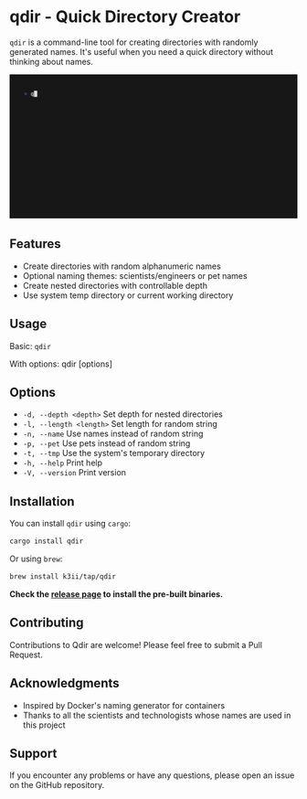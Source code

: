 # qdir - Quick Directory Creator

`qdir` is a command-line tool for creating directories with randomly generated names. It's useful when you need a quick directory without thinking about names.

![qdir demo](./assets/qdir.gif)

## Features

- Create directories with random alphanumeric names
- Optional naming themes: scientists/engineers or pet names
- Create nested directories with controllable depth
- Use system temp directory or current working directory

## Usage

Basic: `qdir`

With options: qdir [options]

## Options

- `-d, --depth <depth>`    Set depth for nested directories
- `-l, --length <length>`  Set length for random string
- `-n, --name`             Use names instead of random string
- `-p, --pet`              Use pets instead of random string
- `-t, --tmp`              Use the system's temporary directory
- `-h, --help`             Print help
- `-V, --version`          Print version

## Installation

You can install `qdir` using `cargo`:

```sh
cargo install qdir
```

Or using `brew`:

```sh
brew install k3ii/tap/qdir
```

**Check the [release page](https://github.com/k3ii/qdir/releases) to install the pre-built binaries.**

## Contributing

Contributions to Qdir are welcome! Please feel free to submit a Pull Request.

## Acknowledgments

* Inspired by Docker's naming generator for containers
* Thanks to all the scientists and technologists whose names are used in this project

## Support
If you encounter any problems or have any questions, please open an issue on the GitHub repository.
